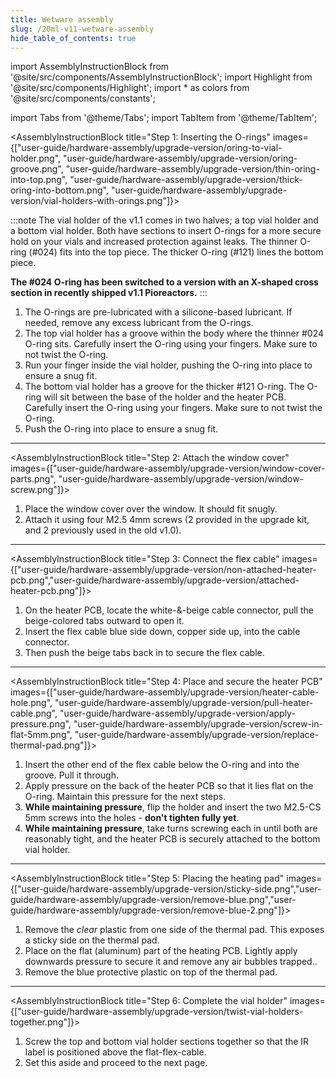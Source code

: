 ```yaml
---
title: Wetware assembly
slug: /20ml-v11-wetware-assembly
hide_table_of_contents: true
---
```


import AssemblyInstructionBlock from '@site/src/components/AssemblyInstructionBlock';
import Highlight from '@site/src/components/Highlight';
import * as colors from '@site/src/components/constants';

import Tabs from '@theme/Tabs';
import TabItem from '@theme/TabItem';

<AssemblyInstructionBlock title="Step 1: Inserting the O-rings" images={["user-guide/hardware-assembly/upgrade-version/oring-to-vial-holder.png", "user-guide/hardware-assembly/upgrade-version/oring-groove.png", "user-guide/hardware-assembly/upgrade-version/thin-oring-into-top.png", "user-guide/hardware-assembly/upgrade-version/thick-oring-into-bottom.png",
"user-guide/hardware-assembly/upgrade-version/vial-holders-with-orings.png"]}>

:::note
The vial holder of the v1.1 comes in two halves; a top vial holder and a bottom vial holder. Both have sections to insert O-rings for a more secure hold on your vials and increased protection against leaks. The <Highlight color={colors.magenta}>thinner O-ring (#024)</Highlight> fits into the top piece. The <Highlight color={colors.orange}>thicker O-ring (#121)</Highlight> lines the bottom piece.

**The <Highlight color={colors.magenta}>#024 O-ring</Highlight> has been switched to a version with an X-shaped cross section in recently shipped v1.1 Pioreactors.**
:::

1. The O-rings are pre-lubricated with a silicone-based lubricant. If needed, remove any excess lubricant from the O-rings.
2. The top vial holder has <Highlight color={colors.blue}>a groove within the body</Highlight> where the <Highlight color={colors.magenta}>thinner #024 O-ring</Highlight> sits. Carefully insert the O-ring using your fingers. Make sure to not twist the O-ring.
3. Run your finger inside the vial holder, pushing the O-ring into place to ensure a snug fit.
4. The bottom vial holder has a groove for the <Highlight color={colors.orange}>thicker #121 O-ring</Highlight>. The O-ring will sit between the base of the holder and the heater PCB. Carefully insert the O-ring using your fingers. Make sure to not twist the O-ring.
5. Push the O-ring into place to ensure a snug fit.

</AssemblyInstructionBlock>

-------

<AssemblyInstructionBlock title="Step 2: Attach the window cover" images={["user-guide/hardware-assembly/upgrade-version/window-cover-parts.png", "user-guide/hardware-assembly/upgrade-version/window-screw.png"]}>

1. Place the window cover over the window. It should fit snugly.
2. Attach it using four <Highlight color={colors.red}>M2.5 4mm screws</Highlight> (2 provided in the upgrade kit, and 2 previously used in the old v1.0).

</AssemblyInstructionBlock>

-------

<AssemblyInstructionBlock title="Step 3: Connect the flex cable" images={["user-guide/hardware-assembly/upgrade-version/non-attached-heater-pcb.png","user-guide/hardware-assembly/upgrade-version/attached-heater-pcb.png"]}>


1.	On the heater PCB, locate the white-&-beige cable connector, <Highlight color={colors.red}>pull the beige-colored tabs outward</Highlight> to open it.
2.	<Highlight color={colors.green}>Insert the flex cable</Highlight> blue side down, copper side up, into the cable connector.
3.  Then <Highlight color={colors.orange}>push the beige tabs back in</Highlight> to secure the flex cable.


</AssemblyInstructionBlock>

------

<AssemblyInstructionBlock title="Step 4: Place and secure the heater PCB" images={["user-guide/hardware-assembly/upgrade-version/heater-cable-hole.png", "user-guide/hardware-assembly/upgrade-version/pull-heater-cable.png", "user-guide/hardware-assembly/upgrade-version/apply-pressure.png", "user-guide/hardware-assembly/upgrade-version/screw-in-flat-5mm.png", "user-guide/hardware-assembly/upgrade-version/replace-thermal-pad.png"]}>



1. Insert the other end of the flex cable below the O-ring and into <Highlight color={colors.red}>the groove</Highlight>. Pull it through.
2. <Highlight color={colors.magenta}>Apply pressure</Highlight> on the back of the heater PCB so that it lies flat on the O-ring. Maintain this pressure for the next steps.
3.  **While maintaining pressure**, flip the holder and insert the two <Highlight color={colors.green}>M2.5-CS 5mm screws</Highlight> into the holes - **don't tighten fully yet**.
4. **While maintaining pressure**, take turns screwing each in until both are reasonably tight, and the heater PCB is securely attached to the bottom vial holder.

</AssemblyInstructionBlock>

-----

<AssemblyInstructionBlock title="Step 5: Placing the heating pad" images={["user-guide/hardware-assembly/upgrade-version/sticky-side.png","user-guide/hardware-assembly/upgrade-version/remove-blue.png","user-guide/hardware-assembly/upgrade-version/remove-blue-2.png"]}>

1.	Remove the _clear_ plastic from one side of the thermal pad. This exposes a sticky side on the thermal pad.
2.	Place on the flat (aluminum) part of the heating PCB. Lightly apply downwards pressure to secure it and remove any air bubbles trapped..
3.	Remove the blue protective plastic on top of the thermal pad.


</AssemblyInstructionBlock>

-----

<AssemblyInstructionBlock title="Step 6: Complete the vial holder" images={["user-guide/hardware-assembly/upgrade-version/twist-vial-holders-together.png"]}>

1. Screw the top and bottom vial holder sections together so that the IR label is positioned above the flat-flex-cable.
2. Set this aside and proceed to the next page. 

</AssemblyInstructionBlock>
